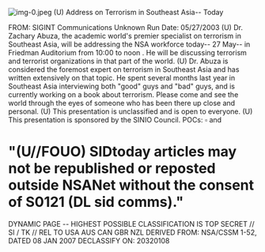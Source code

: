 ![img-0.jpeg](img-0.jpeg)
(U) Address on Terrorism in Southeast Asia-- Today

FROM: SIGINT Communications
Unknown
Run Date: 05/27/2003
(U) Dr. Zachary Abuza, the academic world's premier specialist on terrorism in Southeast Asia, will be addressing the NSA workforce today-- 27 May-- in Friedman Auditorium from 10:00 to noon . He will be discussing terrorism and terrorist organizations in that part of the world.
(U) Dr. Abuza is considered the foremost expert on terrorism in Southeast Asia and has written extensively on that topic. He spent several months last year in Southeast Asia interviewing both "good" guys and "bad" guys, and is currently working on a book about terrorism. Please come and see the world through the eyes of someone who has been there up close and personal.
(U) This presentation is unclassified and is open to everyone.
(U) This presentation is sponsored by the SINIO Council. POCs: $\square$ and

# "(U//FOUO) SIDtoday articles may not be republished or reposted outside NSANet without the consent of S0121 (DL sid comms)." 

DYNAMIC PAGE -- HIGHEST POSSIBLE CLASSIFICATION IS TOP SECRET // SI / TK // REL TO USA AUS CAN GBR NZL DERIVED FROM: NSA/CSSM 1-52, DATED 08 JAN 2007 DECLASSIFY ON: 20320108
